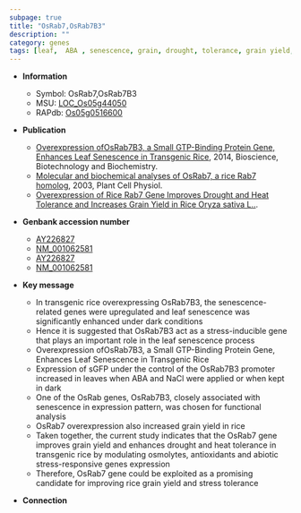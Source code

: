 ```yaml
---
subpage: true
title: "OsRab7,OsRab7B3"
description: ""
category: genes
tags: [leaf,  ABA , senescence, grain, drought, tolerance, grain yield, yield, abiotic stress, stress, biotic stress, stress tolerance, heat tolerance]
---
```


* **Information**  
    + Symbol: OsRab7,OsRab7B3  
    + MSU: [LOC_Os05g44050](http://rice.plantbiology.msu.edu/cgi-bin/ORF_infopage.cgi?orf=LOC_Os05g44050)  
    + RAPdb: [Os05g0516600](http://rapdb.dna.affrc.go.jp/viewer/gbrowse_details/irgsp1?name=Os05g0516600)  

* **Publication**  
    + [Overexpression ofOsRab7B3, a Small GTP-Binding Protein Gene, Enhances Leaf Senescence in Transgenic Rice](http://www.ncbi.nlm.nih.gov/pubmed?term=Overexpression+ofOsRab7B3,+a+Small+GTP-Binding+Protein+Gene,+Enhances+Leaf+Senescence+in+Transgenic+Rice%5BTitle%5D), 2014, Bioscience, Biotechnology and Biochemistry.
    + [Molecular and biochemical analyses of OsRab7, a rice Rab7 homolog](http://www.ncbi.nlm.nih.gov/pubmed?term=Molecular+and+biochemical+analyses+of+OsRab7,+a+rice+Rab7+homolog%5BTitle%5D), 2003, Plant Cell Physiol.
    + [Overexpression of Rice Rab7 Gene Improves Drought and Heat Tolerance and Increases Grain Yield in Rice Oryza sativa L..](Basel).

* **Genbank accession number**  
    + [AY226827](http://www.ncbi.nlm.nih.gov/nuccore/AY226827)
    + [NM_001062581](http://www.ncbi.nlm.nih.gov/nuccore/NM_001062581)
    + [AY226827](http://www.ncbi.nlm.nih.gov/nuccore/AY226827)
    + [NM_001062581](http://www.ncbi.nlm.nih.gov/nuccore/NM_001062581)

* **Key message**  
    + In transgenic rice overexpressing OsRab7B3, the senescence-related genes were upregulated and leaf senescence was significantly enhanced under dark conditions
    + Hence it is suggested that OsRab7B3 act as a stress-inducible gene that plays an important role in the leaf senescence process
    + Overexpression ofOsRab7B3, a Small GTP-Binding Protein Gene, Enhances Leaf Senescence in Transgenic Rice
    + Expression of sGFP under the control of the OsRab7B3 promoter increased in leaves when ABA and NaCl were applied or when kept in dark
    + One of the OsRab genes, OsRab7B3, closely associated with senescence in expression pattern, was chosen for functional analysis
    + OsRab7 overexpression also increased grain yield in rice
    + Taken together, the current study indicates that the OsRab7 gene improves grain yield and enhances drought and heat tolerance in transgenic rice by modulating osmolytes, antioxidants and abiotic stress-responsive genes expression
    + Therefore, OsRab7 gene could be exploited as a promising candidate for improving rice grain yield and stress tolerance

* **Connection**  



